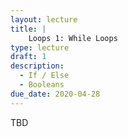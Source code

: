 ```yaml
---
layout: lecture
title: |   
    Loops 1: While Loops
type: lecture
draft: 1
description:
  - If / Else
  - Booleans
due_date: 2020-04-28
---
```


TBD